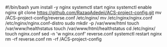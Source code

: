 #!/bin/bash
yum install -y nginx
systemctl start nginx
systemctl enable nginx
git clone https://github.com/RazaqAdedeji/ACS-project-config.git
mv /ACS-project-config/reverse.conf /etc/nginx/
mv /etc/nginx/nginx.conf /etc/nginx/nginx.conf-distro
sudo mkdir -p /var/www/html
touch /var/www/healthstatus
touch /var/www/html/healthstatus
cd /etc/nginx/
touch nginx.conf
sed -n 'w nginx.conf' reverse.conf
systemctl restart nginx
rm -rf reverse.conf
rm -rf /ACS-project-config



